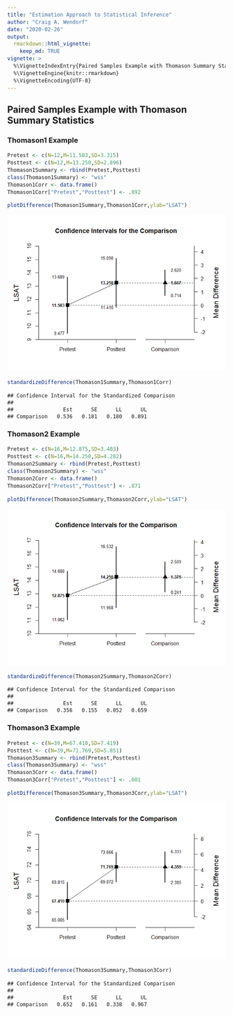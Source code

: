 ```yaml
---
title: "Estimation Approach to Statistical Inference"
author: "Craig A. Wendorf"
date: "2020-02-26"
output: 
  rmarkdown::html_vignette:
    keep_md: TRUE
vignette: >
  %\VignetteIndexEntry{Paired Samples Example with Thomason Summary Statistics}
  %\VignetteEngine{knitr::rmarkdown}
  %\VignetteEncoding{UTF-8}
---
```






## Paired Samples Example with Thomason Summary Statistics

### Thomason1 Example


```r
Pretest <- c(N=12,M=11.583,SD=3.315)
Posttest <- c(N=12,M=13.250,SD=2.896)
Thomason1Summary <- rbind(Pretest,Posttest)
class(Thomason1Summary) <- "wss"
Thomason1Corr <- data.frame()
Thomason1Corr["Pretest","Posttest"] <- .892
```


```r
plotDifference(Thomason1Summary,Thomason1Corr,ylab="LSAT")
```

![](figures/Thomason1-Difference-1.png)<!-- -->


```r
standardizeDifference(Thomason1Summary,Thomason1Corr)
```

```
## Confidence Interval for the Standardized Comparison 
## 
##                Est      SE      LL      UL
## Comparison   0.536   0.181   0.180   0.891
```

### Thomason2 Example


```r
Pretest <- c(N=16,M=12.875,SD=3.403)
Posttest <- c(N=16,M=14.250,SD=4.282)
Thomason2Summary <- rbind(Pretest,Posttest)
class(Thomason2Summary) <- "wss"
Thomason2Corr <- data.frame()
Thomason2Corr["Pretest","Posttest"] <- .871
```


```r
plotDifference(Thomason2Summary,Thomason2Corr,ylab="LSAT")
```

![](figures/Thomason2-Difference-1.png)<!-- -->


```r
standardizeDifference(Thomason2Summary,Thomason2Corr)
```

```
## Confidence Interval for the Standardized Comparison 
## 
##                Est      SE      LL      UL
## Comparison   0.356   0.155   0.052   0.659
```

### Thomason3 Example


```r
Pretest <- c(N=39,M=67.410,SD=7.419)
Posttest <- c(N=39,M=71.769,SD=5.851)
Thomason3Summary <- rbind(Pretest,Posttest)
class(Thomason3Summary) <- "wss"
Thomason3Corr <- data.frame()
Thomason3Corr["Pretest","Posttest"] <- .601
```


```r
plotDifference(Thomason3Summary,Thomason3Corr,ylab="LSAT")
```

![](figures/Thomason3-Difference-1.png)<!-- -->


```r
standardizeDifference(Thomason3Summary,Thomason3Corr)
```

```
## Confidence Interval for the Standardized Comparison 
## 
##                Est      SE      LL      UL
## Comparison   0.652   0.161   0.338   0.967
```

